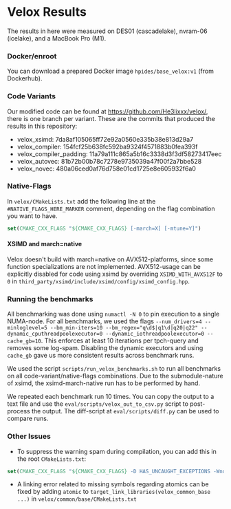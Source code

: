 # Velox Results

The results in here were measured on DES01 (cascadelake), nvram-06 (icelake), and a MacBook Pro (M1).


### Docker/enroot
You can download a prepared Docker image `hpides/base_velox:v1` (from Dockerhub).


### Code Variants
Our modified code can be found at https://github.com/He3lixxx/velox/, there is one branch per variant.
These are the commits that produced the results in this repository:

- velox_xsimd: 7da8af105065ff72e92a0560e335b38e813d29a7
- velox_compiler: 154fcf25b638fc592ba9324f4571883b0fea393f
- velox_compiler_padding: 11a79a111c865a5b16c3338d3f3df58273417eec
- velox_autovec: 81b72b00b78c7278e9735039a47f00f2a7bbe528
- velox_novec: 480a06ced0af76d758e01cd1725e8e605932f6a0


### Native-Flags

In `velox/CMakeLists.txt` add the following line at the `#NATIVE_FLAGS_HERE_MARKER` comment, depending on the flag combination you want to have.
```cmake
set(CMAKE_CXX_FLAGS "${CMAKE_CXX_FLAGS} [-march=X] [-mtune=Y]")
```

#### XSIMD and march=native
Velox doesn't build with march=native on AVX512-platforms, since some function specializations are not implemented.
AVX512-usage can be explicitly disabled for code using xsimd by overriding `XSIMD_WITH_AVX512F` to `0` in `third_party/xsimd/include/xsimd/config/xsimd_config.hpp`.


### Running the benchmarks
All benchmarking was done using `numactl -N 0` to pin execution to a single NUMA-node.
For all benchmarks, we used the flags `--num_drivers=4 --minloglevel=5 --bm_min-iters=10 --bm_regex="q\d$|q1\d|q20|q22" --dynamic_cputhreadpoolexecutor=0 --dynamic_iothreadpoolexecutor=0 --cache_gb=10`.
This enforces at least 10 iterations per tpch-query and removes some log-spam.
Disabling the dynamic executors and using `cache_gb` gave us more consistent results across benchmark runs.

We used the script `scripts/run_velox_benchmarks.sh` to run all benchmarks on all code-variant/native-flags combinations.
Due to the submodule-nature of xsimd, the xsimd-march-native run has to be performed by hand.

We repeated each benchmark run 10 times. You can copy the output to a text file and use the `eval/scripts/velox_out_to_csv.py` script to post-process the output.
The diff-script at `eval/scripts/diff.py` can be used to compare runs.


### Other Issues

* To suppress the warning spam during compilation, you can add this in the root `CMakeLists.txt`:
```cmake
set(CMAKE_CXX_FLAGS "${CMAKE_CXX_FLAGS} -D HAS_UNCAUGHT_EXCEPTIONS -Wno-nullability-completeness -Wno-unqualified-std-cast-call ")
```
* A linking error related to missing symbols regarding atomics can be fixed by adding `atomic` to `target_link_libraries(velox_common_base ...)` in `velox/common/base/CMakeLists.txt`
